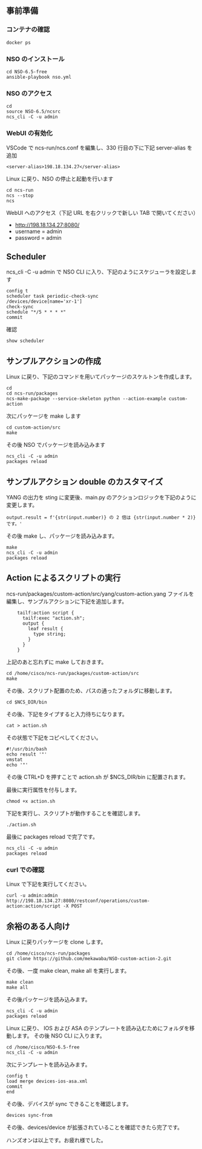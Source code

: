 ## 事前準備
### コンテナの確認

```
docker ps
```

### NSO のインストール

```
cd NSO-6.5-free
ansible-playbook nso.yml
```

### NSO のアクセス

```
cd
source NSO-6.5/ncsrc
ncs_cli -C -u admin
```

### WebUI の有効化

VSCode で ncs-run/ncs.conf を編集し、330 行目の下に下記 server-alias を追加

```
<server-alias>198.18.134.27</server-alias>
```

Linux に戻り、NSO の停止と起動を行います

```
cd ncs-run
ncs --stop
ncs
```

WebUI へのアクセス（下記 URL を右クリックで新しい TAB で開いてください）
- http://198.18.134.27:8080/
- username = admin
- password = admin


## Scheduler

ncs_cli -C -u admin で NSO CLI に入り、下記のようにスケジューラを設定します

```
config t
scheduler task periodic-check-sync
/devices/device[name='xr-1']
check-sync
schedule "*/5 * * * *"
commit
```

確認

```
show scheduler
```

## サンプルアクションの作成

Linux に戻り、下記のコマンドを用いてパッケージのスケルトンを作成します。

```
cd
cd ncs-run/packages
ncs-make-package --service-skeleton python --action-example custom-action
```

次にパッケージを make します

```
cd custom-action/src
make
```

その後 NSO でパッケージを読み込みます

```
ncs_cli -C -u admin
packages reload
```

## サンプルアクション double のカスタマイズ

YANG の出力を sting に変更後、main.py のアクションロジックを下記のように変更します。

```
output.result = f'{str(input.number)} の 2 倍は {str(input.number * 2)} です。'
```

その後 make し、パッケージを読み込みます。

```
make
ncs_cli -C -u admin
packages reload
```

## Action によるスクリプトの実行

ncs-run/packages/custom-action/src/yang/custom-action.yang ファイルを編集し、サンプルアクションに下記を追加します。

```
    tailf:action script {
      tailf:exec "action.sh";
      output {
        leaf result {
          type string;
        }
      }
    }
```

上記のあと忘れずに make しておきます。

```
cd /home/cisco/ncs-run/packages/custom-action/src
make
```

その後、スクリプト配置のため、パスの通ったフォルダに移動します。

```
cd $NCS_DIR/bin
```

その後、下記をタイプすると入力待ちになります。

```
cat > action.sh
```

その状態で下記をコピペしてください。

```
#!/usr/bin/bash
echo result '"'
vmstat
echo '"'

```

その後 CTRL+D を押すことで action.sh が $NCS_DIR/bin に配置されます。

最後に実行属性を付与します。

```
chmod +x action.sh
```

下記を実行し、スクリプトが動作することを確認します。

```
./action.sh
```

最後に packages reload で完了です。

```
ncs_cli -C -u admin
packages reload
```


### curl での確認

Linux で下記を実行してください。

```
curl -u admin:admin http://198.18.134.27:8080/restconf/operations/custom-action:action/script -X POST
```

## 余裕のある人向け

Linux に戻りパッケージを clone します。

```
cd /home/cisco/ncs-run/packages
git clone https://github.com/mekawaba/NSO-custom-action-2.git
```

その後、一度 make clean, make all を実行します。

```
make clean
make all
```

その後パッケージを読み込みます。

```
ncs_cli -C -u admin
packages reload
```


Linux に戻り、 IOS および ASA のテンプレートを読み込むためにフォルダを移動します。
その後 NSO CLI に入ります。

```
cd /home/cisco/NSO-6.5-free
ncs_cli -C -u admin
```

次にテンプレートを読み込みます。

```
config t
load merge devices-ios-asa.xml
commit
end
```

その後、デバイスが sync できることを確認します。

```
devices sync-from
```

その後、devices/device が拡張されていることを確認できたら完了です。

ハンズオンは以上です。お疲れ様でした。






